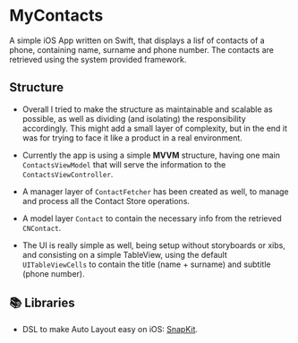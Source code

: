 # MyContacts

A simple iOS App written on Swift, that displays a lisf of contacts of a phone, containing name, surname and phone number. The contacts are retrieved using the system provided framework.


## Structure

- Overall I tried to make the structure as maintainable and scalable as possible, as well as dividing (and isolating) the responsibility accordingly. This might add a small layer of 
complexity, but in the end it was for trying to face it like a product in a real environment.

- Currently the app is using a simple **MVVM** structure, having one main ```ContactsViewModel``` that will serve the information to the ```ContactsViewController```.

- A manager layer of ```ContactFetcher``` has been created as well, to manage and process all the Contact Store operations.

- A model layer ```Contact``` to contain the necessary info from the retrieved ```CNContact```.

- The UI is really simple as well, being setup without storyboards or xibs, and consisting on a simple TableView, using the default ```UITableViewCells``` to contain the
title (name + surname) and subtitle (phone number).

## :books: Libraries 

- DSL to make Auto Layout easy on iOS: [SnapKit](https://github.com/SnapKit/SnapKit). 
